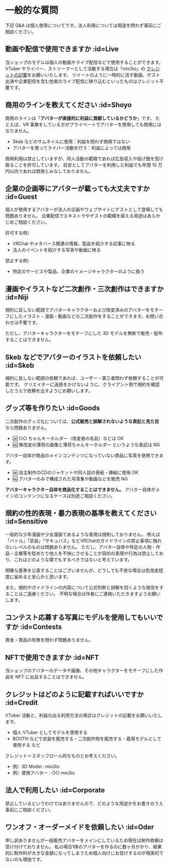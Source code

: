 # 一般的な質問

下記 Q&A は個人使用についてです。法人利用については用途を問わず事前にご相談ください。

## 動画や配信で使用できますか :id=Live

当ショップのモデルは個人の動画やライブ配信などで使用することができます。
VTuber やライバー、ストリーマーとして活動する場合は「mio3io」の [クレジットの記載](qa/general?id=Credit)をお願いいたします。
ツイートのように一時的に流す動画、ゲスト出演や企業配信を含む他者のライブ配信に映り込むといったものはクレジット不要です。

## 商用のラインを教えてください :id=Shoyo

商用のラインは「**アバターが直接的に利益に貢献しているかどうか**」です。
たとえば、VR 事業をしている方がプライベートでアバターを使用しても商用にはなりません。

- Skeb などのサムネイルに使用：利益を問わず商用ではない
- アバターを使ってライバー活動を行う：利益によっては商用

商用利用は禁止していますが、同人活動の範疇であれば広告収入や投げ銭を受け取ることを許可しています。
目安としてアバターを利用した利益でも年間 10 万円以内であれば商用とみなしておりません。

## 企業の企画等にアバターが載っても大丈夫ですか :id=Guest

個人が使用するアバターが法人の企画やウェブサイトにゲストとして登場しても問題ありません。
企業配信でエキストラやゲストの範疇を超える用途はあらかじめご相談ください。

許可する例）

- VRChat やメタバース関連の情報、製品を紹介する記事に映る
- 法人のイベントを紹介する写真や動画に映る

禁止する例）

- 特定のサービスや製品、企業のイメージキャラクターのように扱う

## 漫画やイラストなど二次創作・三次創作はできますか :id=Niji

規約に反しない範囲でアバターキャラクターおよび改変済みのアバターをモチーフにしたイラスト・漫画・動画などの二次創作をすることができます。お問い合わせは不要です。

ただし、アバターキャラクターをモチーフにした 3D モデルを無断で販売・配布することはできません。

## Skeb などでアバターのイラストを依頼したい :id=Skeb

規約に反しない範囲の依頼であれば、ユーザー・第三者問わず依頼することが可能です。
クリエイターに迷惑をかけないように、クライアント側で規約を確認したうえで依頼を出すようにお願いします。

## グッズ等を作りたい :id=Goods

二次創作のグッズ化については、**公式販売と誤解されないような表記と見た目** なら問題ありません。

- 🆗 ○○ ちゃんキーホルダー（改変者の名前）などは OK
- 🆖 無改変の薄荷の画像と薄荷ちゃんキーホルダー というような表記は NG

アバター自体が商品のメインコンテンツになっていない商品に写真を使用できます。

- 🆗 自主制作のCDのジャケットや同人誌の表紙・挿絵に使用 OK
- 🆖 アバターのみで構成された写真集や動画などを販売 NG

**アバターキャラクター自体を商品化することはできません。**
アバター自体がメインのコンテンツになるケースは別途ご相談ください。

## 規約の性的表現・暴力表現の基準を教えてください :id=Sensitive

一般的な少年漫画や少女漫画であるような表現は規制しておりません。
例えば「バトル」「武装」「サキュバス」などVRChatのガイドラインの禁止事項に触れないレベルのものは問題ありません。
ただし、アバター自体や特定の人物・作品・企業等を貶めたり他人を不快にさせることが目的の表現や行為は禁止しており、これはどのような場でもするべきではないと考えています。

明確な基準を公表することはございませんが、どうしても不安な場合は色改変程度に留めると安心かと思います。

また、規約やガイドラインの内容について公式判断と誤解を招くような発信をすることはご遠慮ください。
不明な場合は作者にご連絡いただきますようお願いします。

## コンテスト応募する写真にモデルを使用してもいいですか :id=Contests

賞金・賞品の有無を問わず問題ありません。

## NFTで使用できますか :id=NFT

当ショップのアバターのデータや画像、その他キャラクターをモチーフにした作品を NFT に出品することはできません。

## クレジットはどのように記載すればいいですか :id=Credit

VTuber 活動と、利益の出る利用方法の場合はクレジットの記載をお願いいたします。

- 個人 VTuber としてモデルを使用する
- BOOTH などで衣装を販売する・二次創作物を販売する・着用モデルとして使用する など

クレジット＝スタッフロール的なものとお考えください。

- 例）3D Model : mio3io
- 例）使用アバター : ○○ mio3io

## 法人で利用したい :id=Corporate

禁止しているというわけではありませんので、どのような用途かをお書きのうえ事前にご相談ください。

## ワンオフ・オーダーメイドを依頼したい :id=Oder

申し訳ありませんが一般販売アバターをメインにしているため現在は制作依頼は受け付けておりません。
私の場合1体のアバターを作るのに数ヶ月かかり、結果的に制作料が大きな金額になってしまうため個人向けにお受けするのが現実的でないのも理由です。